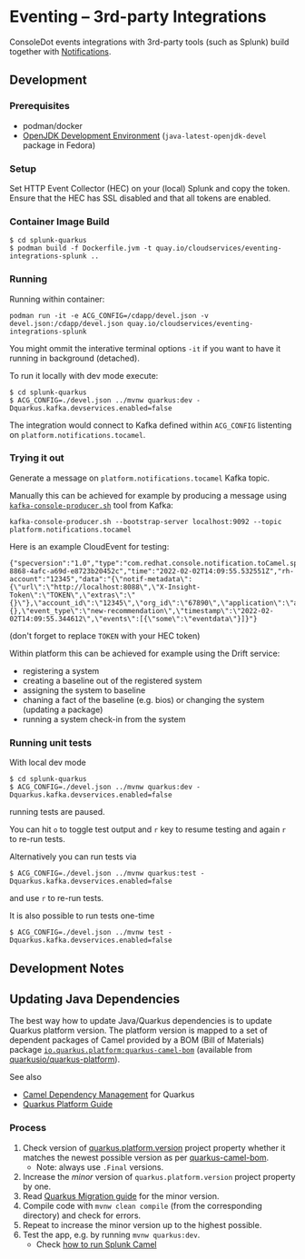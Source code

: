 # Eventing – 3rd-party Integrations

ConsoleDot events integrations with 3rd-party tools (such as Splunk)
build together with [Notifications](https://github.com/RedHatInsights/notifications-backend/).

## Development

### Prerequisites

* podman/docker
* [OpenJDK Development Environment](https://openjdk.java.net/guide/)
  (`java-latest-openjdk-devel` package in Fedora)

### Setup

Set HTTP Event Collector (HEC) on your (local) Splunk and copy the token.
Ensure that the HEC has SSL disabled and that all tokens are enabled.

### Container Image Build

```
$ cd splunk-quarkus
$ podman build -f Dockerfile.jvm -t quay.io/cloudservices/eventing-integrations-splunk ..
```

### Running

Running within container:

```
podman run -it -e ACG_CONFIG=/cdapp/devel.json -v devel.json:/cdapp/devel.json quay.io/cloudservices/eventing-integrations-splunk
```

You might ommit the interative terminal options `-it` if you want to have
it running in background (detached).


To run it locally with dev mode execute:

```
$ cd splunk-quarkus
$ ACG_CONFIG=./devel.json ../mvnw quarkus:dev -Dquarkus.kafka.devservices.enabled=false
```

The integration would connect to Kafka defined within `ACG_CONFIG`
listenting on `platform.notifications.tocamel`.

### Trying it out

Generate a message on `platform.notifications.tocamel` Kafka topic.

Manually this can be achieved for example by producing a message using
[`kafka-console-producer.sh`](https://kafka.apache.org/quickstart)
tool from Kafka:
```
kafka-console-producer.sh --bootstrap-server localhost:9092 --topic platform.notifications.tocamel
```

Here is an example CloudEvent for testing:
```
{"specversion":"1.0","type":"com.redhat.console.notification.toCamel.splunk","source":"notifications","id":"9dc9a4b1-8868-4afc-a69d-e8723b20452c","time":"2022-02-02T14:09:55.532551Z","rh-account":"12345","data":"{\"notif-metadata\":{\"url\":\"http://localhost:8088\",\"X-Insight-Token\":\"TOKEN\",\"extras\":\"{}\"},\"account_id\":\"12345\",\"org_id\":\"67890\",\"application\":\"advisor\",\"bundle\":\"rhel\",\"context\":{},\"event_type\":\"new-recommendation\",\"timestamp\":\"2022-02-02T14:09:55.344612\",\"events\":[{\"some\":\"eventdata\"}]}"}
```
(don't forget to replace `TOKEN` with your HEC token)

Within platform this can be achieved for example using the Drift service:
* registering a system
* creating a baseline out of the registered system
* assigning the system to baseline
* chaning a fact of the baseline (e.g. bios) or changing the system
  (updating a package)
* running a system check-in from the system

### Running unit tests

With local dev mode

```
$ cd splunk-quarkus
$ ACG_CONFIG=./devel.json ../mvnw quarkus:dev -Dquarkus.kafka.devservices.enabled=false
```

running tests are paused.

You can hit `o` to toggle test output and `r` key to resume testing and again `r` to re-run tests.

Alternatively you can run tests via


```
$ ACG_CONFIG=./devel.json ../mvnw quarkus:test -Dquarkus.kafka.devservices.enabled=false
```
and use `r` to re-run tests.


It is also possible to run tests one-time

```
$ ACG_CONFIG=./devel.json ../mvnw test -Dquarkus.kafka.devservices.enabled=false
```


## Development Notes

## Updating Java Dependencies

The best way how to update Java/Quarkus dependencies is to update Quarkus platform version.
The platform version is mapped to a set of dependent packages of Camel provided by a BOM (Bill of Materials)
package [`io.quarkus.platform:quarkus-camel-bom`][quarkus-camel-bom]
(available from [quarkusio/quarkus-platform](https://github.com/quarkusio/quarkus-platform)).

See also
* [Camel Dependency Management](https://camel.apache.org/camel-quarkus/latest/user-guide/dependency-management.html) for Quarkus
* [Quarkus Platform Guide](https://quarkus.io/guides/platform)

### Process

1. Check version of [quarkus.platform.version](/splunk-quarkus/pom.xml) project property whether it matches
   the newest possible version as per [quarkus-camel-bom][quarkus-camel-bom].
   * Note: always use `.Final` versions.
1. Increase the *minor* version of `quarkus.platform.version` project property by one.
1. Read [Quarkus Migration guide](https://github.com/quarkusio/quarkus/wiki/Migration-Guides)
   for the minor version.
1. Compile code with `mvnw clean compile` (from the corresponding directory) and check for errors.
1. Repeat to increase the minor version up to the highest possible.
1. Test the app, e.g. by running `mvnw quarkus:dev`.
   * Check [how to run Splunk Camel](splunk-quarkus/README.md#running)


[quarkus-camel-bom]: https://search.maven.org/artifact/io.quarkus.platform/quarkus-camel-bom
